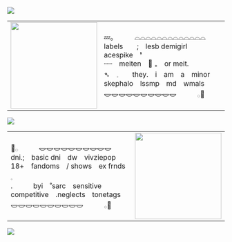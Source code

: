 ![](https://komarev.com/ghpvc/?username=s7ri&color=lightgrey&label=losers)

<table>
  <tr>
    <td><img src="https://files.catbox.moe/51vqpi.png" width="200"></td>
    <td>
     💤｡　　　⌓⌓⌓⌓⌓⌓⌓⌓⌓⌓⌓⌓⌓ <br>
     labels　　; lesb  demigirl  acespike ❜ <br>
     ┄┄　meiten 🪽 ₊ or  meit. <br>
     ➴　𓈒　　they.　i　am　a　minor <br>
     skephalo　lssmp　md　wmals <br>
     𐃬𐃬𐃬𐃬𐃬𐃬𐃬𐃬𐃬𐃬　　　𓂂🐰 <br>
    </td>
  </tr>
</table>

![](https://files.catbox.moe/ikewto.gif)

<table>
  <tr>
    <td>
      🐾𓂂　　　𐃬𐃬𐃬𐃬𐃬𐃬𐃬𐃬𐃬𐃬 <br>
      dni.;　basic dni　dw　vivziepop <br>
      18+　fandoms　/ shows　ex frnds　𓈒 <br>
      .　　　byi　˚sarc　sensitive<br>
      competitive　.neglects　tonetags <br>
      𐃬𐃬𐃬𐃬𐃬𐃬𐃬𐃬𐃬𐃬　　　𓂂🌊 <br>
    </td>
    <td><img src="https://files.catbox.moe/k03j4n.png" width="200"></td>
  </tr>
</table>

![](https://github.com/user-attachments/assets/89ed154e-cbee-44d0-9733-86482b75a63c)























 
















<!--
**s7ri/s7ri** is a ✨ _special_ ✨ repository because its `README.md` (this file) appears on your GitHub profile.

Here are some ideas to get you started:

- 🔭 I’m currently working on ...
- 🌱 I’m currently learning ...
- 👯 I’m looking to collaborate on ...
- 🤔 I’m looking for help with ...
- 💬 Ask me about ...
- 📫 How to reach me: ...
- 😄 Pronouns: ...
- ⚡ Fun fact: ...
-->
